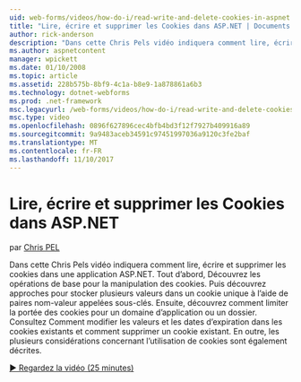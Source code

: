 ```yaml
---
uid: web-forms/videos/how-do-i/read-write-and-delete-cookies-in-aspnet
title: "Lire, écrire et supprimer les Cookies dans ASP.NET | Documents Microsoft"
author: rick-anderson
description: "Dans cette Chris Pels vidéo indiquera comment lire, écrire et supprimer les cookies dans une application ASP.NET. Tout d’abord, Découvrez les opérations de base pour la manipulation de cooki..."
ms.author: aspnetcontent
manager: wpickett
ms.date: 01/10/2008
ms.topic: article
ms.assetid: 228b575b-8bf9-4c1a-b8e9-1a878861a6b3
ms.technology: dotnet-webforms
ms.prod: .net-framework
msc.legacyurl: /web-forms/videos/how-do-i/read-write-and-delete-cookies-in-aspnet
msc.type: video
ms.openlocfilehash: 0896f627896cec4bfb4bd3f12f7927b409916a89
ms.sourcegitcommit: 9a9483aceb34591c97451997036a9120c3fe2baf
ms.translationtype: MT
ms.contentlocale: fr-FR
ms.lasthandoff: 11/10/2017
---
```

<a name="read-write-and-delete-cookies-in-aspnet"></a>Lire, écrire et supprimer les Cookies dans ASP.NET
====================
par [Chris PEL](https://twitter.com/chrispels)

Dans cette Chris Pels vidéo indiquera comment lire, écrire et supprimer les cookies dans une application ASP.NET. Tout d’abord, Découvrez les opérations de base pour la manipulation des cookies. Puis découvrez approches pour stocker plusieurs valeurs dans un cookie unique à l’aide de paires nom-valeur appelées sous-clés. Ensuite, découvrez comment limiter la portée des cookies pour un domaine d’application ou un dossier. Consultez Comment modifier les valeurs et les dates d’expiration dans les cookies existants et comment supprimer un cookie existant. En outre, les plusieurs considérations concernant l’utilisation de cookies sont également décrites.

[&#9654; Regardez la vidéo (25 minutes)](https://channel9.msdn.com/Blogs/ASP-NET-Site-Videos/read-write-and-delete-cookies-in-aspnet)
